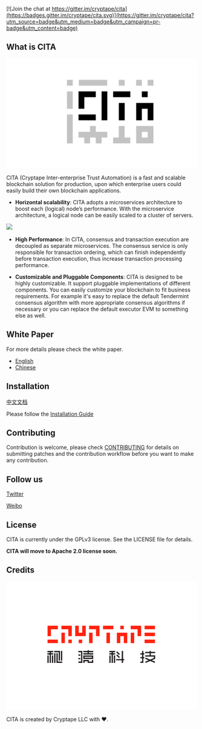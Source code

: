 [![Join the chat at https://gitter.im/cryptape/cita](https://badges.gitter.im/cryptape/cita.svg)](https://gitter.im/cryptape/cita?utm_source=badge&utm_medium=badge&utm_campaign=pr-badge&utm_content=badge)

## What is CITA
![](https://github.com/cryptape/assets/blob/master/CITA-logo.png?raw=true)

CITA (Cryptape Inter-enterprise Trust Automation) is a fast and scalable blockchain solution for production, upon which enterprise users could easily build their own blockchain applications.

- **Horizontal scalability**: CITA adopts a microservices architecture to boost each (logical) node’s performance.
With the microservice architecture, a logical node can be easily scaled to a cluster of servers.

![](https://github.com/cryptape/cita-whitepaper/blob/master/en/architecture.png?raw=true)

- **High Performance**: In CITA, consensus and transaction execution are decoupled as separate microservices. The consensus service is only responsible for transaction ordering, which can finish independently before transaction execution, thus increase transaction processing performance.

- **Customizable and Pluggable Components**: CITA is designed to be highly customizable. It support pluggable implementations of different components. You can easily customize your blockchain to fit business requirements. For example it's easy to replace the default Tendermint consensus algorithm with more appropriate consensus algorithms if necessary or you can replace the default executor EVM to something else as well.

## White Paper

For more details please check the white paper.

- [English](https://github.com/cryptape/cita-whitepaper/blob/master/en/technical-whitepaper.md)
- [Chinese](https://github.com/cryptape/cita-whitepaper/blob/master/zh/technical-whitepaper.md)

## Installation

[中文文档](http://cita.readthedocs.io/zh_CN/latest/)

Please follow the [Installation Guide](https://github.com/cryptape/cita/wiki/Installation)

## Contributing
Contribution is welcome, please check [CONTRIBUTING]() for details on submitting patches and the contribution workflow before you want to make any contribution.

## Follow us

[Twitter](https://twitter.com/Cryptape)

[Weibo](http://weibo.com/u/6307204864)


## License

CITA is currently under the GPLv3 license. See the LICENSE file for details.

**CITA will move to Apache 2.0 license soon.**

## Credits

![](https://github.com/cryptape/assets/blob/master/cryptape-logo-transparency.png?raw=true)

CITA is created by Cryptape LLC with :heart:.
